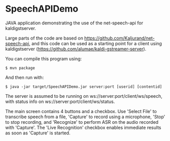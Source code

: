 # SpeechAPIDemo
JAVA application demonstrating the use of the net-speech-api for kaldigstserver.

Large parts of the code are based on https://github.com/Kaljurand/net-speech-api, and this code 
can be used as a starting point for a client using kaldigstserver (https://github.com/alumae/kaldi-gstreamer-server).

You can compile this program using:

`$ mvn package`

And then run with:

`$ java -jar target/SpeechAPIDemo.jar server:port [userid] [contentid]`

The server is assumed to be running on ws://server:port/client/ws/speech, with status info on ws://server:port/client/ws/status.


The main screen contains 4 buttons and a checkbox. Use 'Select File' to transcribe speech from a file, 'Capture' to record using a microphone, 'Stop' to stop recording, and 'Recognize' to perform ASR on the audio recorded with 'Capture'. 
The 'Live Recognition' checkbox enables immediate results as soon as 'Capture' is started.
